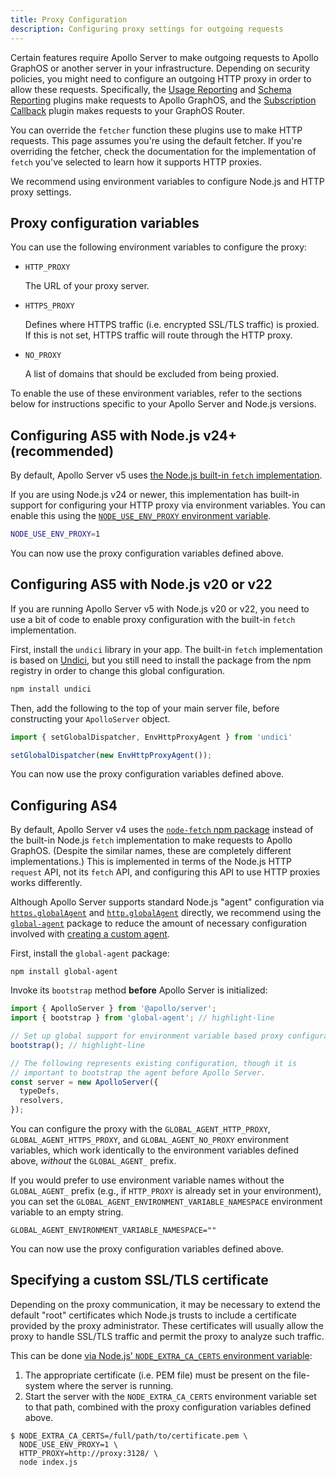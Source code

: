 ```yaml
---
title: Proxy Configuration
description: Configuring proxy settings for outgoing requests
---
```


Certain features require Apollo Server to make outgoing requests to Apollo GraphOS or another server in your infrastructure. Depending on security policies, you might need to configure an outgoing HTTP proxy in order to allow these requests. Specifically, the [Usage Reporting](../api/plugin/usage-reporting/) and [Schema Reporting](../api/plugin/schema-reporting/) plugins make requests to Apollo GraphOS, and the [Subscription Callback](../api/plugin/subscription-callback/) plugin makes requests to your GraphOS Router.

You can override the `fetcher` function these plugins use to make HTTP requests. This page assumes you're using the default fetcher. If you're overriding the fetcher, check the documentation for the implementation of `fetch` you've selected to learn how it supports HTTP proxies.

We recommend using environment variables to configure Node.js and HTTP proxy settings.

## Proxy configuration variables

You can use the following environment variables to configure the proxy:

- `HTTP_PROXY`

  The URL of your proxy server.

- `HTTPS_PROXY`

  Defines where HTTPS traffic (i.e. encrypted SSL/TLS traffic) is proxied. If this is not set, HTTPS traffic will route through the HTTP proxy.

- `NO_PROXY`

  A list of domains that should be excluded from being proxied.

To enable the use of these environment variables, refer to the sections below for instructions specific to your Apollo Server and Node.js versions.

## Configuring AS5 with Node.js v24+ (recommended)

By default, Apollo Server v5 uses [the Node.js built-in `fetch` implementation](https://nodejs.org/api/globals.html#fetch).

If you are using Node.js v24 or newer, this implementation has built-in support for configuring your HTTP proxy via environment variables. You can enable this using the [`NODE_USE_ENV_PROXY` environment variable](https://nodejs.org/api/cli.html#node_use_env_proxy1).

```bash
NODE_USE_ENV_PROXY=1
```

You can now use the proxy configuration variables defined above.

## Configuring AS5 with Node.js v20 or v22

If you are running Apollo Server v5 with Node.js v20 or v22, you need to use a bit of code to enable proxy configuration with the built-in `fetch` implementation.

First, install the `undici` library in your app. The built-in `fetch` implementation is based on [Undici](https://www.npmjs.com/package/undici), but you still need to install the package from the npm registry in order to change this global configuration.

```bash
npm install undici
```

Then, add the following to the top of your main server file, before constructing your `ApolloServer` object.

```ts
import { setGlobalDispatcher, EnvHttpProxyAgent } from 'undici'

setGlobalDispatcher(new EnvHttpProxyAgent());
```

You can now use the proxy configuration variables defined above.

## Configuring AS4

By default, Apollo Server v4 uses the [`node-fetch` npm package](https://www.npmjs.com/package/node-fetch) instead of the built-in Node.js `fetch` implementation to make requests to Apollo GraphOS. (Despite the similar names, these are completely different implementations.) This is implemented in terms of the Node.js HTTP `request` API, not its `fetch` API, and configuring this API to use HTTP proxies works differently.

Although Apollo Server supports standard Node.js "agent" configuration via [`https.globalAgent`](https://nodejs.org/api/https.html#https_https_globalagent) and [`http.globalAgent`](https://nodejs.org/api/http.html#http_http_globalagent) directly, we recommend using the [`global-agent`](https://github.com/gajus/global-agent#global-agent) package to reduce the amount of necessary configuration involved with [creating a custom agent](https://nodejs.org/api/http.html#http_class_http_agent).

First, install the `global-agent` package:

```
npm install global-agent
```

Invoke its `bootstrap` method **before** Apollo Server is initialized:

```ts
import { ApolloServer } from '@apollo/server';
import { bootstrap } from 'global-agent'; // highlight-line

// Set up global support for environment variable based proxy configuration.
bootstrap(); // highlight-line

// The following represents existing configuration, though it is
// important to bootstrap the agent before Apollo Server.
const server = new ApolloServer({
  typeDefs,
  resolvers,
});
```

You can configure the proxy with the `GLOBAL_AGENT_HTTP_PROXY`, `GLOBAL_AGENT_HTTPS_PROXY`, and `GLOBAL_AGENT_NO_PROXY` environment variables, which work identically to the environment variables defined above, _without_ the `GLOBAL_AGENT_` prefix.

If you would prefer to use environment variable names without the `GLOBAL_AGENT_` prefix (e.g., if `HTTP_PROXY` is already set in your environment), you can set the `GLOBAL_AGENT_ENVIRONMENT_VARIABLE_NAMESPACE` environment variable to an empty string.

```
GLOBAL_AGENT_ENVIRONMENT_VARIABLE_NAMESPACE=""
```

You can now use the proxy configuration variables defined above.

## Specifying a custom SSL/TLS certificate

Depending on the proxy communication, it may be necessary to extend the default "root" certificates which Node.js trusts to include a certificate provided by the proxy administrator. These certificates will usually allow the proxy to handle SSL/TLS traffic and permit the proxy to analyze such traffic.

This can be done [via Node.js' `NODE_EXTRA_CA_CERTS` environment variable](https://nodejs.org/api/cli.html#cli_node_extra_ca_certs_file):

1. The appropriate certificate (i.e. PEM file) must be present on the file-system where the server is running.
2. Start the server with the `NODE_EXTRA_CA_CERTS` environment variable set to that path, combined with the proxy configuration variables defined above.

```shell
$ NODE_EXTRA_CA_CERTS=/full/path/to/certificate.pem \
  NODE_USE_ENV_PROXY=1 \
  HTTP_PROXY=http://proxy:3128/ \
  node index.js
```
